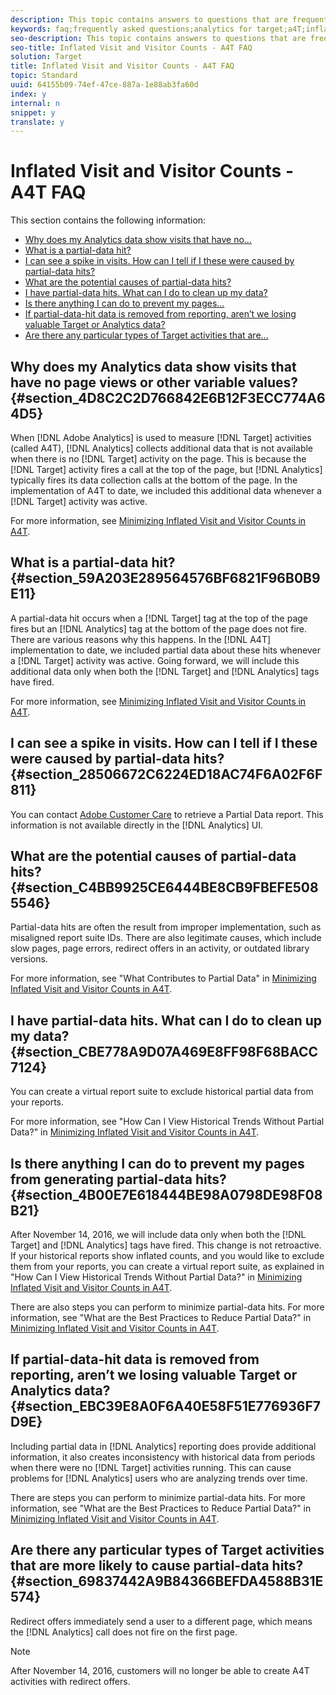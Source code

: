 ```yaml
---
description: This topic contains answers to questions that are frequently asked about inflated visit and visitor counts when using Analytics as the reporting source for Target (A4T).
keywords: faq;frequently asked questions;analytics for target;a4T;inflated;visit;visitor;partial hit;orphaned;orphan;partial-hit
seo-description: This topic contains answers to questions that are frequently asked about inflated visit and visitor counts when using Analytics as the reporting source for Target (A4T).
seo-title: Inflated Visit and Visitor Counts - A4T FAQ
solution: Target
title: Inflated Visit and Visitor Counts - A4T FAQ
topic: Standard
uuid: 64155b09-74ef-47ce-887a-1e88ab3fa60d
index: y
internal: n
snippet: y
translate: y
---
```


# Inflated Visit and Visitor Counts - A4T FAQ

This section contains the following information: 


* [ Why does my Analytics data show visits that have no...](c_a4t-faq-inflated-visit-and-visitor-counts.md#section_4D8C2C2D766842E6B12F3ECC774A64D5)
* [ What is a partial-data hit?](c_a4t-faq-inflated-visit-and-visitor-counts.md#section_59A203E289564576BF6821F96B0B9E11)
* [ I can see a spike in visits. How can I tell if I these were caused by partial-data hits?](c_a4t-faq-inflated-visit-and-visitor-counts.md#section_28506672C6224ED18AC74F6A02F6F811)
* [ What are the potential causes of partial-data hits?](c_a4t-faq-inflated-visit-and-visitor-counts.md#section_C4BB9925CE6444BE8CB9FBEFE5085546)
* [ I have partial-data hits. What can I do to clean up my data?](c_a4t-faq-inflated-visit-and-visitor-counts.md#section_CBE778A9D07A469E8FF98F68BACC7124)
* [ Is there anything I can do to prevent my pages...](c_a4t-faq-inflated-visit-and-visitor-counts.md#section_4B00E7E618444BE98A0798DE98F08B21)
* [ If partial-data-hit data is removed from reporting, aren’t we losing valuable Target or Analytics data?](c_a4t-faq-inflated-visit-and-visitor-counts.md#section_EBC39E8A0F6A40E58F51E776936F7D9E)
* [ Are there any particular types of Target activities that are...](c_a4t-faq-inflated-visit-and-visitor-counts.md#section_69837442A9B84366BEFDA4588B31E574)


## Why does my Analytics data show visits that have no page views or other variable values? {#section_4D8C2C2D766842E6B12F3ECC774A64D5}

When [!DNL  Adobe Analytics] is used to measure [!DNL  Target] activities (called A4T), [!DNL  Analytics] collects additional data that is not available when there is no [!DNL  Target] activity on the page. This is because the [!DNL  Target] activity fires a call at the top of the page, but [!DNL  Analytics] typically fires its data collection calls at the bottom of the page. In the implementation of A4T to date, we included this additional data whenever a [!DNL  Target] activity was active. 

For more information, see [ Minimizing Inflated Visit and Visitor Counts in A4T](minimizing-inflated-visit-and-visitor-counts-a4t.md#concept_A515C2DE126E44B6AD97754C2C6D5235). 

## What is a partial-data hit? {#section_59A203E289564576BF6821F96B0B9E11}

A partial-data hit occurs when a [!DNL  Target] tag at the top of the page fires but an [!DNL  Analytics] tag at the bottom of the page does not fire. There are various reasons why this happens. In the [!DNL  A4T] implementation to date, we included partial data about these hits whenever a [!DNL  Target] activity was active. Going forward, we will include this additional data only when both the [!DNL  Target] and [!DNL  Analytics] tags have fired. 

For more information, see [ Minimizing Inflated Visit and Visitor Counts in A4T](minimizing-inflated-visit-and-visitor-counts-a4t.md#concept_A515C2DE126E44B6AD97754C2C6D5235). 

## I can see a spike in visits. How can I tell if I these were caused by partial-data hits? {#section_28506672C6224ED18AC74F6A02F6F811}

You can contact [ Adobe Customer Care](c_contact_and_legal.md#concept_34A1CA16F2244D42930BB77846A5ABBB) to retrieve a Partial Data report. This information is not available directly in the [!DNL  Analytics] UI. 

## What are the potential causes of partial-data hits? {#section_C4BB9925CE6444BE8CB9FBEFE5085546}

Partial-data hits are often the result from improper implementation, such as misaligned report suite IDs. There are also legitimate causes, which include slow pages, page errors, redirect offers in an activity, or outdated library versions. 

For more information, see "What Contributes to Partial Data" in [ Minimizing Inflated Visit and Visitor Counts in A4T](minimizing-inflated-visit-and-visitor-counts-a4t.md#concept_A515C2DE126E44B6AD97754C2C6D5235). 

## I have partial-data hits. What can I do to clean up my data? {#section_CBE778A9D07A469E8FF98F68BACC7124}

You can create a virtual report suite to exclude historical partial data from your reports. 

For more information, see "How Can I View Historical Trends Without Partial Data?" in [ Minimizing Inflated Visit and Visitor Counts in A4T](minimizing-inflated-visit-and-visitor-counts-a4t.md#concept_A515C2DE126E44B6AD97754C2C6D5235). 

## Is there anything I can do to prevent my pages from generating partial-data hits? {#section_4B00E7E618444BE98A0798DE98F08B21}

After November 14, 2016, we will include data only when both the [!DNL  Target] and [!DNL  Analytics] tags have fired. This change is not retroactive. If your historical reports show inflated counts, and you would like to exclude them from your reports, you can create a virtual report suite, as explained in "How Can I View Historical Trends Without Partial Data?" in [ Minimizing Inflated Visit and Visitor Counts in A4T](minimizing-inflated-visit-and-visitor-counts-a4t.md#concept_A515C2DE126E44B6AD97754C2C6D5235). 

There are also steps you can perform to minimize partial-data hits. For more information, see "What are the Best Practices to Reduce Partial Data?" in [ Minimizing Inflated Visit and Visitor Counts in A4T](minimizing-inflated-visit-and-visitor-counts-a4t.md#concept_A515C2DE126E44B6AD97754C2C6D5235). 

## If partial-data-hit data is removed from reporting, aren’t we losing valuable Target or Analytics data? {#section_EBC39E8A0F6A40E58F51E776936F7D9E}

Including partial data in [!DNL  Analytics] reporting does provide additional information, it also creates inconsistency with historical data from periods when there were no [!DNL  Target] activities running. This can cause problems for [!DNL  Analytics] users who are analyzing trends over time. 

There are steps you can perform to minimize partial-data hits. For more information, see "What are the Best Practices to Reduce Partial Data?" in [ Minimizing Inflated Visit and Visitor Counts in A4T](minimizing-inflated-visit-and-visitor-counts-a4t.md#concept_A515C2DE126E44B6AD97754C2C6D5235). 

## Are there any particular types of Target activities that are more likely to cause partial-data hits? {#section_69837442A9B84366BEFDA4588B31E574}

Redirect offers immediately send a user to a different page, which means the [!DNL  Analytics] call does not fire on the first page. 


>[!NOTE]
>
>After November 14, 2016, customers will no longer be able to create A4T activities with redirect offers.


